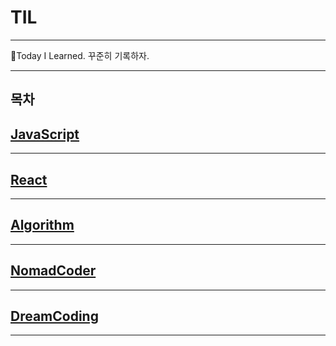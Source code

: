 # TIL
---
📝Today I Learned. 꾸준히 기록하자.

---
목차
---

## [JavaScript][JavaScript]
---
## [React][React]
---
## [Algorithm][Algorithm]
---
## [NomadCoder][NomadCoder]
---
## [DreamCoding][DreamCoding]
---

[JavaScript]: /JavaScript
[React]: /React
[Algorithm]: /Algorithm
[NomadCoder]: /NomadCoder
[DreamCoding]: /DreamCoding
